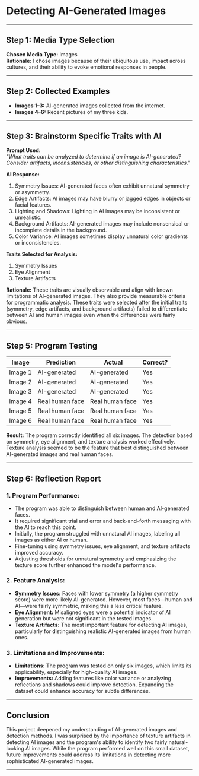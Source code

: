 # Detecting AI-Generated Images

---

## Step 1: Media Type Selection

**Chosen Media Type:** Images  
**Rationale:** I chose images because of their ubiquitous use, impact across cultures, and their ability to evoke emotional responses in people.

---

## Step 2: Collected Examples

- **Images 1–3:** AI-generated images collected from the internet.  
- **Images 4–6:** Recent pictures of my three kids.

---

## Step 3: Brainstorm Specific Traits with AI

**Prompt Used:**  
*"What traits can be analyzed to determine if an image is AI-generated? Consider artifacts, inconsistencies, or other distinguishing characteristics."*

**AI Response:**
1. Symmetry Issues: AI-generated faces often exhibit unnatural symmetry or asymmetry.
2. Edge Artifacts: AI images may have blurry or jagged edges in objects or facial features.
3. Lighting and Shadows: Lighting in AI images may be inconsistent or unrealistic.
4. Background Artifacts: AI-generated images may include nonsensical or incomplete details in the background.
5. Color Variance: AI images sometimes display unnatural color gradients or inconsistencies.

**Traits Selected for Analysis:**
1. Symmetry Issues  
2. Eye Alignment  
3. Texture Artifacts  

**Rationale:** These traits are visually observable and align with known limitations of AI-generated images. They also provide measurable criteria for programmatic analysis. These traits were selected after the initial traits (symmetry, edge artifacts, and background artifacts) failed to differentiate between AI and human images even when the differences were fairly obvious.

---

## Step 5: Program Testing

| **Image** | **Prediction**     | **Actual**          | **Correct?** |
|-----------|--------------------|---------------------|--------------|
| Image 1   | AI-generated       | AI-generated        | Yes          |
| Image 2   | AI-generated       | AI-generated        | Yes          |
| Image 3   | AI-generated       | AI-generated        | Yes          |
| Image 4   | Real human face    | Real human face     | Yes          |
| Image 5   | Real human face    | Real human face     | Yes          |
| Image 6   | Real human face    | Real human face     | Yes          |

**Result:** The program correctly identified all six images. The detection based on symmetry, eye alignment, and texture analysis worked effectively. Texture analysis seemed to be the feature that best distinguished between AI-generated images and real human faces.

---

## Step 6: Reflection Report

### 1. Program Performance:
- The program was able to distinguish between human and AI-generated faces.  
- It required significant trial and error and back-and-forth messaging with the AI to reach this point.  
- Initially, the program struggled with unnatural AI images, labeling all images as either AI or human.  
- Fine-tuning using symmetry issues, eye alignment, and texture artifacts improved accuracy.  
- Adjusting thresholds for unnatural symmetry and emphasizing the texture score further enhanced the model's performance.

### 2. Feature Analysis:
- **Symmetry Issues:** Faces with lower symmetry (a higher symmetry score) were more likely AI-generated. However, most faces—human and AI—were fairly symmetric, making this a less critical feature.
- **Eye Alignment:** Misaligned eyes were a potential indicator of AI generation but were not significant in the tested images.
- **Texture Artifacts:** The most important feature for detecting AI images, particularly for distinguishing realistic AI-generated images from human ones.

### 3. Limitations and Improvements:
- **Limitations:** The program was tested on only six images, which limits its applicability, especially for high-quality AI images.  
- **Improvements:** Adding features like color variance or analyzing reflections and shadows could improve detection. Expanding the dataset could enhance accuracy for subtle differences.

---

## Conclusion

This project deepened my understanding of AI-generated images and detection methods. I was surprised by the importance of texture artifacts in detecting AI images and the program's ability to identify two fairly natural-looking AI images. While the program performed well on this small dataset, future improvements could address its limitations in detecting more sophisticated AI-generated images.

---
